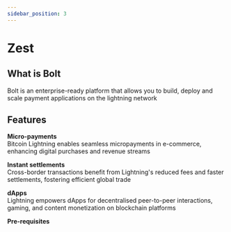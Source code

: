 ```yaml
---
sidebar_position: 3
---
```


# Zest

## What is Bolt
Bolt is an enterprise-ready platform that allows you to build, deploy and scale payment applications on the lightning network

## Features
**Micro-payments**<br />
Bitcoin Lightning enables seamless micropayments in e-commerce, enhancing digital purchases and revenue streams

**Instant settlements**<br />
Cross-border transactions benefit from Lightning's reduced fees and faster settlements, fostering efficient global trade

**dApps**<br />
Lightning empowers dApps for decentralised peer-to-peer interactions, gaming, and content monetization on blockchain platforms

**Pre-requisites**<br />